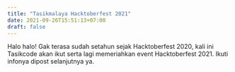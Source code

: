 ```yaml
---
title: "Tasikmalaya Hacktoberfest 2021"
date: 2021-09-26T15:51:13+07:00
draft: false
---
```


Halo halo! Gak terasa sudah setahun sejak Hacktoberfest 2020, kali ini Tasikcode akan ikut serta lagi memeriahkan event Hacktoberfest 2021. Ikuti infonya dipost selanjutnya ya. 

